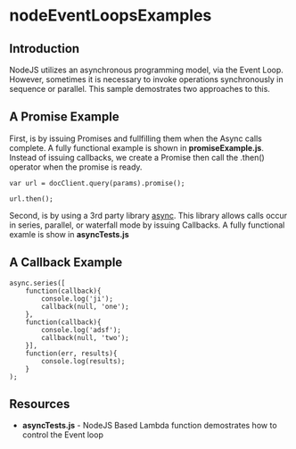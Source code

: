 # nodeEventLoopsExamples


## Introduction
NodeJS utilizes an asynchronous programming model, via the Event Loop. However, sometimes it is necessary to invoke operations synchronously in sequence or parallel. This sample demostrates two approaches to this.

## A Promise Example
First, is by issuing Promises and fullfilling them when the Async calls complete. A fully functional example is shown in **promiseExample.js**.
Instead of issuing callbacks, we create a Promise then call the .then() operator when the promise is ready.

```node
var url = docClient.query(params).promise();
```

```node
url.then();
```

Second, is by using a 3rd party library  [async](https://caolan.github.io/async/). This library allows calls occur in series, parallel, or waterfall mode by issuing Callbacks. A fully functional examle is show in **asyncTests.js**

## A Callback Example

```node
async.series([
	function(callback){
		console.log('ji');
        callback(null, 'one');
	},
    function(callback){
        console.log('adsf');
		callback(null, 'two');
	}],
	function(err, results){
		console.log(results);
	}
);
```

## Resources

- **asyncTests.js** - NodeJS Based Lambda function demostrates how to control the Event loop
